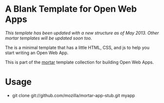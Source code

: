 # A Blank Template for Open Web Apps

*This template has been updated with a new structure as of May 2013. Other mortar templates will be updated soon too.*

The is a minimal template that has a little HTML, CSS, and js to help
you start writing an Open Web App.

This is part of the [mortar](https://github.com/mozilla/mortar/)
template collection for building Open Web Apps.

# Usage

* git clone git://github.com/mozilla/mortar-app-stub.git myapp
